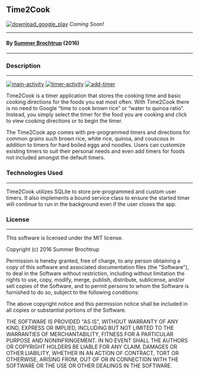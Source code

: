 ## Time2Cook

[![download_google_play](https://owncloud.org/wp-content/themes/owncloudorgnew/assets/img/clients/buttons/googleplay.png)](inktogoogleplay) _Coming Soon!_

---

#### By [Summer Brochtrup](linkedin) (2016)

---

### Description

---

[![main-activity](imageurl)](playstoreurl) [![timer-activity](imageurl)](playstoreurl) [![add-timer](imageurl)](playstoreurl)

Time2Cook is a timer application that stores the cooking time and basic cooking directions for the foods you eat most often. With Time2Cook there is no need to Google “time to cook brown rice” or “water to quinoa ratio”. Instead, you simply select the timer for the food you are cooking and click to view cooking directions or to begin the timer.

The Time2Cook app comes with pre-programmed timers and directions for common grains such brown rice, white rice, quinoa, and couscous in addition to timers for hard boiled eggs and noodles. Users can customize existing timers to suit their personal needs and even add timers for foods not included amongst the default timers.

### Technologies Used

---

Time2Cook utilizes SQLite to store pre-programmed and custom user timers. It also implements a bound service class to ensure the started timer will continue to run in the background even if the user closes the app.

### License

---

This software is licensed under the MIT license.

Copyright (c) 2016 Summer Brochtrup

Permission is hereby granted, free of charge, to any person obtaining a copy of this software and associated documentation files (the "Software"), to deal in the Software without restriction, including without limitation the rights to use, copy, modify, merge, publish, distribute, sublicense, and/or sell copies of the Software, and to permit persons to whom the Software is furnished to do so, subject to the following conditions:

The above copyright notice and this permission notice shall be included in all copies or substantial portions of the Software.

THE SOFTWARE IS PROVIDED "AS IS", WITHOUT WARRANTY OF ANY KIND, EXPRESS OR IMPLIED, INCLUDING BUT NOT LIMITED TO THE WARRANTIES OF MERCHANTABILITY, FITNESS FOR A PARTICULAR PURPOSE AND NONINFRINGEMENT. IN NO EVENT SHALL THE AUTHORS OR COPYRIGHT HOLDERS BE LIABLE FOR ANY CLAIM, DAMAGES OR OTHER LIABILITY, WHETHER IN AN ACTION OF CONTRACT, TORT OR OTHERWISE, ARISING FROM, OUT OF OR IN CONNECTION WITH THE SOFTWARE OR THE USE OR OTHER DEALINGS IN THE SOFTWARE.